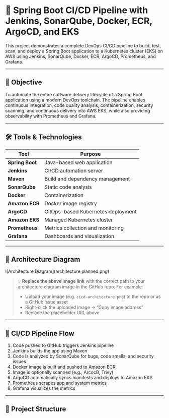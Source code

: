 # 🚀 Spring Boot CI/CD Pipeline with Jenkins, SonarQube, Docker, ECR, ArgoCD, and EKS

This project demonstrates a complete DevOps CI/CD pipeline to build, test, scan, and deploy a Spring Boot application to a Kubernetes cluster (EKS) on AWS using Jenkins, SonarQube, Docker, ECR, ArgoCD, Prometheus, and Grafana.

---

## 🎯 Objective

To automate the entire software delivery lifecycle of a Spring Boot application using a modern DevOps toolchain. The pipeline enables continuous integration, code quality analysis, containerization, security scanning, and continuous delivery into AWS EKS, while also providing observability with Prometheus and Grafana.

---

## 🛠️ Tools & Technologies

| Tool          | Purpose                                  |
|---------------|------------------------------------------|
| **Spring Boot**     | Java-based web application             |
| **Jenkins**         | CI/CD automation server                |
| **Maven**           | Build and dependency management        |
| **SonarQube**       | Static code analysis                   |
| **Docker**          | Containerization                       |
| **Amazon ECR**      | Docker image registry                  |
| **ArgoCD**          | GitOps-based Kubernetes deployment     |
| **Amazon EKS**      | Managed Kubernetes cluster             |
| **Prometheus**      | Metrics collection and monitoring      |
| **Grafana**         | Dashboards and visualization           |

---

## 📐 Architecture Diagram

 
![Architecture Diagram](architecture planned.png)

> 💡 **Replace the above image link** with the correct path to your architecture diagram image in the GitHub repo. For example:
>
> - Upload your image (e.g. `cicd-architecture.png`) to the repo or as a GitHub issue asset
> - Right-click the uploaded image → “Copy image address”
> - Replace the placeholder URL above

---

## 🔄 CI/CD Pipeline Flow

1. Code pushed to GitHub triggers Jenkins pipeline
2. Jenkins builds the app using Maven
3. Code is analyzed by SonarQube for bugs, code smells, and security issues
4. Docker image is built and pushed to Amazon ECR
5. Image is optionally scanned (e.g., ArcocB, Trivy)
6. ArgoCD automatically syncs manifests and deploys to Amazon EKS
7. Prometheus scrapes app and system metrics
8. Grafana visualizes the metrics

---

## 📁 Project Structure

